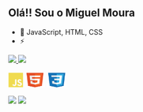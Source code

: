 ## Olá!! Sou o Miguel Moura

- 🌱 JavaScript, HTML, CSS
- ⚡ 

<div>
  <a href="https://github.com/MigzMoura">
  <img height="150em" src="https://github-readme-stats.vercel.app/api?username=MigzMoura&show_icons=true&theme=dark&include_all_commits=true&count_private=true&include_orgs=true"/>
    <img height="150em" src="https://github-readme-stats.vercel.app/api/top-langs/?username=MigzMoura&layout=compact&langs_count=9&theme=dark"/>
  </a>
</div>


 <div style="display: inline_block"><br>
  <img align="center" alt="Migz-Js" height="30" ="40width" src="https://raw.githubusercontent.com/devicons/devicon/master/icons/javascript/javascript-plain.svg">
  <img align="center" alt="Migz-HTML" height="30" width="40" src="https://raw.githubusercontent.com/devicons/devicon/master/icons/html5/html5-original.svg">
  <img align="center" alt="Migz-CSS" height="30" width="40" src="https://raw.githubusercontent.com/devicons/devicon/master/icons/css3/css3-original.svg">
  <!-- <img align="center" alt="Migz-Python" height="30" width="40" src="https://raw.githubusercontent.com/devicons/devicon/master/icons/python/python-original.svg"> -->
</div>

<br>
  <div>
    <a href = "mailto:moura.23.miguel@gmail.com"><img src="https://img.shields.io/badge/-Gmail-%23333?style=for-the-badge&logo=gmail&logoColor=white" target="_blank"></a>
    <a href="https://www.linkedin.com/in/miguel-de-amorim-moura-2a2991256/)" target="_blank"><img src="https://img.shields.io/badge/-LinkedIn-%230077B5?style=for-the-badge&logo=linkedin&logoColor=white" target="_blank"></a> 
</div>

<!-- gruvbox | tokyonight | dark -->
